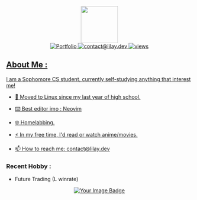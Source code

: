 <div id="header" align="center">
  <img src="https://media2.giphy.com/media/v1.Y2lkPTc5MGI3NjExcmFtMDlhbTZicXl6dWVhbjgxaHZkbTFreDVjcnQ0bnZicG44cHI4NyZlcD12MV9pbnRlcm5hbF9naWZfYnlfaWQmY3Q9cw/dNbYAgjq4Y1HHgvSCH/giphy.gif" width="100"/>
</div>

<div id="badges" align="center">
  <a href="https://lilay.dev">
  <img src="https://img.shields.io/website?url=https%3A%2F%2Flilay.dev&label=Website&labelColor=%23594E32" alt="Portfolio"/>
  <a href="mailto:contact@lilay.dev">
  <img src="https://img.shields.io/badge/Email%20Me-blue" alt="contact@lilay.dev"/>
  <a href="https://github.com/li-lay">
  <img src="https://komarev.com/ghpvc/?username=li-lay&style=flat-square&color=blue" alt="views"/>
</div>

## About Me :
I am a Sophomore CS student, currently self-studying anything that interest me!

- :penguin: Moved to Linux since my last year of high school.

- :keyboard: Best editor imo : Neovim

- :globe_with_meridians: Homelabbing.

- :zap: In my free time, I'd read or watch anime/movies.

- :mailbox: How to reach me: contact@lilay.dev

### Recent Hobby :
- Future Trading (L winrate)
<div align="center">
  <a href="https://tryhackme.com/p/l1l4y"><img src="https://tryhackme-badges.s3.amazonaws.com/l1l4y.png" alt="Your Image Badge" /></a>
</div>
